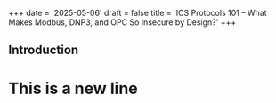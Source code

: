 +++
date = '2025-05-06'
draft = false
title = 'ICS Protocols 101 – What Makes Modbus, DNP3, and OPC So Insecure by Design?'
+++

## Introduction

# This is a new line
